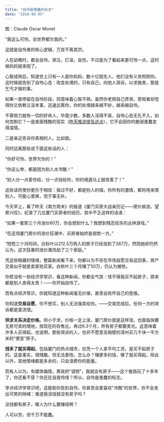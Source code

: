 ```yaml
---
title: "自怜是愚蠢的标志"
date: "2016-08-05"
---
```


图：Claude Oscar Monet

“我这么可怜，全世界都欠我的。”  

这就是自怜者的核心逻辑，万变不离其宗。

人在幼稚时，都会自怜，哭泣，打滚，自伤，不过是为了看起来更可怜一点，这时候妈妈就来抱了。

心智成熟后，知道世上只有一人是你妈妈，数十亿陌生人，他们没有义务照顾你。这时候就告别了自怜心态：改变处境的，只有自己，向他人哭诉，以求施舍，那是乞丐才做的事。

如果一直停留在自怜阶段，则意味着心智不熟。虽然你老把自己弄哭，旁观者却觉得你又依赖又没本事，迅速远离你，你的处境越来越不妙，越来越自怜。

不需努力就有一切的好命人，毕竟少数，多数人活得不易，自怜心态无孔不入，如何克制它？一是直面残酷的现实（[昨天推送提及这点](http://mp.weixin.qq.com/s?__biz=MjM5NDU0Mjk2MQ==&mid=2651622303&idx=1&sn=636f3dbd1ab42c59bb77bd8321e9458e&scene=21#wechat_redirect)），它不会因你的脆弱愚蠢变得温情。

二是亲近告诉你真相的人，比如我。

同时远离那些说下面这些话的人：

“你好可怜，世界欠你的！”

“你这么惨，都是因为别人太冷酷！”

“别人分一点爱你给，分一点钱给你，你的境遇马上就改善了！”

这些话将使你更乐于相信：我过不好，都是别人的错。你所有的激情，都将用来恨别人，可能心里爽，但于事无补。

今天早上，看了昨天《南方周末》的报道《厦门买房大战亲历记——房价疯涨，望房兴叹》，纪录了几位厦门买房者的经历，其中不乏这样的话语：

“如果一套房三个月涨价60万，你会想到什么？我想到残忍绞杀的丛林游戏。”

“在这场厦门房价的涨价狂潮中，买房者始终是弱势一方。”  

“短短三个月时间，白秋叶以212.5万购入的房子已经涨到了267万，然而她却仍然认为，这次狂暴的涨价潮洗劫了三个家庭。”  

凭这些暗藏的情绪，整篇新闻看下来，你都以为不存在市场自愿交易这回事，房产交易似乎就是卖家抢买家。白秋叶三个月赚了50万，仍认为被抢。

你若没有一些经济学常识，看这种新闻，你都会气哭：怪不得我买不起房子，原来都是别人卖得太贵！——你开始自怜了。

而有点经济常识，你就知道这种新闻毫无价值，甚至会败坏自己的思维。

你知道**交易自愿**，你不想买，别人无法强卖给你。——交易完成后，任何一方的哭诉都是耍流氓。  

**供求关系决定价格**。供小于求，价格一定上涨，厦门房价就是这样涨，也面临快要无房可卖的境地，按现在的存售比，再过6.3个月，所有房子都要卖光。这意味着许多人买得起，也说明，那些哭诉的人，也并不愿意去隔壁的漳州买几千块一平方米的“便宜”房子。  

**钱多了就买得起**。包括厦门的热点城市，仅凭一个人拿平均工资，是买不起房子的。这是事实，很残酷，但无法更改。怎么办？赚更多的钱，够了就买得起。除此以外，其他情绪都是多余的，只会浪费你的能量。

而有人以为，有媒体煽情，靠政府“调控”，我就会有房子——这个套路玩了十多年了，你还看不穿？你还在自我怜惜？所以，自怜是愚蠢的标志。

学点经济学常识吧，这能助你告别自怜，你甚至会更喜欢“冷酷”的世界，你不会发出可笑的呐喊：难道我没钱就没有房子吗？

没钱都有房子，哪人为什么要赚钱啊？

人可以穷，但千万不能蠢。
